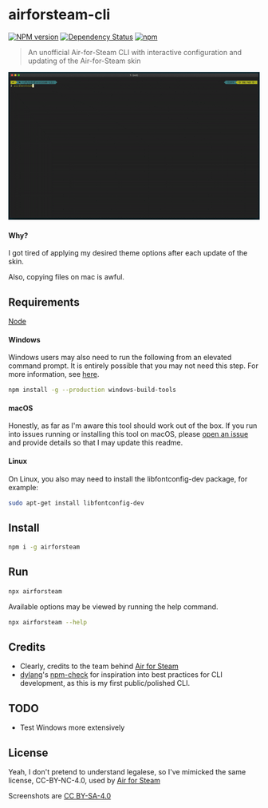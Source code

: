 # airforsteam-cli
[![NPM version](https://badge.fury.io/js/airforsteam.svg)](http://badge.fury.io/js/airforsteam)
[![Dependency Status](https://img.shields.io/david/nysos3/airforsteam-cli.svg)](https://david-dm.org/nysos3/airforsteam-cli)
[![npm](https://img.shields.io/npm/dm/airforsteam.svg?maxAge=2592000)](https://www.npmjs.com/package/airforsteam)

> An unofficial Air-for-Steam CLI with interactive configuration and updating of the Air-for-Steam skin

<img width="800" alt="airforsteam-cli" src="https://github.com/nysos3/airforsteam-cli/blob/master/assets/showcase.gif?raw=true">

#### Why?
I got tired of applying my desired theme options after each update of the skin.

Also, copying files on mac is awful.

## Requirements
[Node](https://nodejs.org/en/)

#### Windows
Windows users may also need to run the following from an elevated command prompt.
It is entirely possible that you may not need this step. For more information, see [here](https://www.npmjs.com/package/windows-build-tools).
```bash
npm install -g --production windows-build-tools
```

#### macOS
Honestly, as far as I'm aware this tool should work out of the box. If you run into issues running or installing this tool on macOS, please [open an issue](https://github.com/nysos3/airforsteam-cli/issues) and provide details so that I may update this readme.

#### Linux
On Linux, you also may need to install the libfontconfig-dev package, for example:
```bash
sudo apt-get install libfontconfig-dev
```

## Install
```bash
npm i -g airforsteam
```

## Run
```bash
npx airforsteam
```

Available options may be viewed by running the help command.
```bash
npx airforsteam --help
```

## Credits
 - Clearly, credits to the team behind [Air for Steam](https://github.com/airforsteam/Air-for-Steam)
 - [dylang](dylang)'s [npm-check](https://github.com/dylang/npm-check/) for inspiration into best practices for CLI development, as this is my first public/polished CLI.

## TODO
 - Test Windows more extensively

## License
Yeah, I don't pretend to understand legalese, so I've mimicked the same license, CC-BY-NC-4.0, used by [Air for Steam](https://github.com/airforsteam/Air-for-Steam/blob/813c437397f75f79672f29b98cce2741b3fa351e/LICENSE.txt)

Screenshots are [CC BY-SA-4.0](https://creativecommons.org/licenses/by-sa/4.0/)
